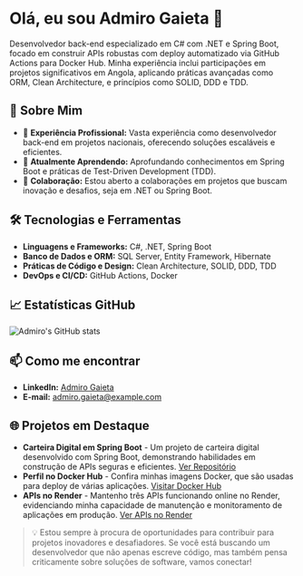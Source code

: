 # Olá, eu sou Admiro Gaieta 👋

Desenvolvedor back-end especializado em C# com .NET e Spring Boot, focado em construir APIs robustas com deploy automatizado via GitHub Actions para Docker Hub. Minha experiência inclui participações em projetos significativos em Angola, aplicando práticas avançadas como ORM, Clean Architecture, e princípios como SOLID, DDD e TDD.

## 🚀 Sobre Mim

- 🔭 **Experiência Profissional:** Vasta experiência como desenvolvedor back-end em projetos nacionais, oferecendo soluções escaláveis e eficientes.
- 🌱 **Atualmente Aprendendo:** Aprofundando conhecimentos em Spring Boot e práticas de Test-Driven Development (TDD).
- 💬 **Colaboração:** Estou aberto a colaborações em projetos que buscam inovação e desafios, seja em .NET ou Spring Boot.

## 🛠️ Tecnologias e Ferramentas

- **Linguagens e Frameworks:** C#, .NET, Spring Boot
- **Banco de Dados e ORM:** SQL Server, Entity Framework, Hibernate
- **Práticas de Código e Design:** Clean Architecture, SOLID, DDD, TDD
- **DevOps e CI/CD:** GitHub Actions, Docker

## 📈 Estatísticas GitHub

![Admiro's GitHub stats](https://github-readme-stats.vercel.app/api?username=admiregaieta&show_icons=true&theme=radical)

## 📫 Como me encontrar

- **LinkedIn:** [Admiro Gaieta](https://www.linkedin.com/in/admiro-gaieta-0a1739188/)
- **E-mail:** admiro.gaieta@example.com

## 🌐 Projetos em Destaque

- **Carteira Digital em Spring Boot** - Um projeto de carteira digital desenvolvido com Spring Boot, demonstrando habilidades em construção de APIs seguras e eficientes. [Ver Repositório](https://github.com/AdmiroGaieta/Carteira-Digital)
- **Perfil no Docker Hub** - Confira minhas imagens Docker, que são usadas para deploy de várias aplicações. [Visitar Docker Hub](https://hub.docker.com/repositories/admiro)
- **APIs no Render** - Mantenho três APIs funcionando online no Render, evidenciando minha capacidade de manutenção e monitoramento de aplicações em produção. [Ver APIs no Render](https://dashboard.render.com/)

> 💡 Estou sempre à procura de oportunidades para contribuir para projetos inovadores e desafiadores. Se você está buscando um desenvolvedor que não apenas escreve código, mas também pensa criticamente sobre soluções de software, vamos conectar!

